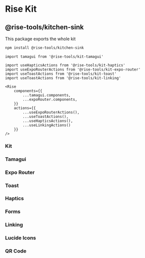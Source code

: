 # Rise Kit

## @rise-tools/kitchen-sink

This package exports the whole kit

```sh
npm install @rise-tools/kitchen-sink
```

```tsx
import tamagui from '@rise-tools/kit-tamagui'

import useHapticsActions from '@rise-tools/kit-haptics'
import useExpoRouterActions from '@rise-tools/kit-expo-router'
import useToastActions from '@rise-tools/kit-toast'
import useToastActions from '@rise-tools/kit-linking'

<Rise
    components={{
        ...tamagui.components,
        ...expoRouter.components,
    }}
    actions={{
        ...useExpoRouterActions(),
        ...useToastActions(),
        ...useHapticsActions(),
        ...useLinkingActions()
    }}
/>
```

### Kit

### Tamagui

### Expo Router

### Toast

### Haptics

### Forms

### Linking

### Lucide Icons

### QR Code

